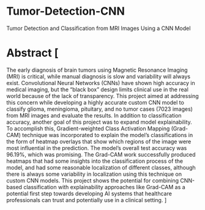 # Tumor-Detection-CNN
Tumor Detection and Classification from MRI Images Using a CNN Model



# Abstract [

The early diagnosis of brain tumors using Magnetic Resonance Imaging (MRI) is critical, while manual diagnosis is slow and variability will always exist. Convolutional Neural Networks (CNNs) have shown high accuracy in medical imaging, but the “black box” design limits clinical use in the real world because of the lack of transparency. This project aimed at addressing this concern while developing a highly accurate custom CNN model to classify glioma, meningioma, pituitary, and no tumor cases (7023 images) from MRI images and evaluate the results. In addition to classification accuracy, another goal of this project was to expand model explainability. To accomplish this, Gradient-weighted Class Activation Mapping (Grad-CAM) technique was incorporated to explain the model’s classifications in the form of heatmap overlays that show which regions of the image were most influential in the prediction. The model’s overall test accuracy was 96.19%, which was promising. The Grad-CAM work successfully produced heatmaps that had some insights into the classification process of the model, and had some reasonable localization of different classes, although there is always some variability in localization using this technique on custom CNN models. This project shows the potential for combining CNN-based classification with explainability approaches like Grad-CAM as a potential first step towards developing AI systems that healthcare professionals can trust and potentially use in a clinical setting. ]

